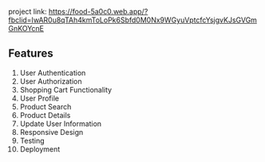  project link: https://food-5a0c0.web.app/?fbclid=IwAR0u8qTAh4kmToLoPk6Sbfd0M0Nx9WGyuVptcfcYsjgvKJsGVGmGnKOYcnE
 ## Features

1. User Authentication
2. User Authorization
3. Shopping Cart Functionality
4. User Profile
5. Product Search
6. Product Details
7. Update User Information
8. Responsive Design
9. Testing
10. Deployment
